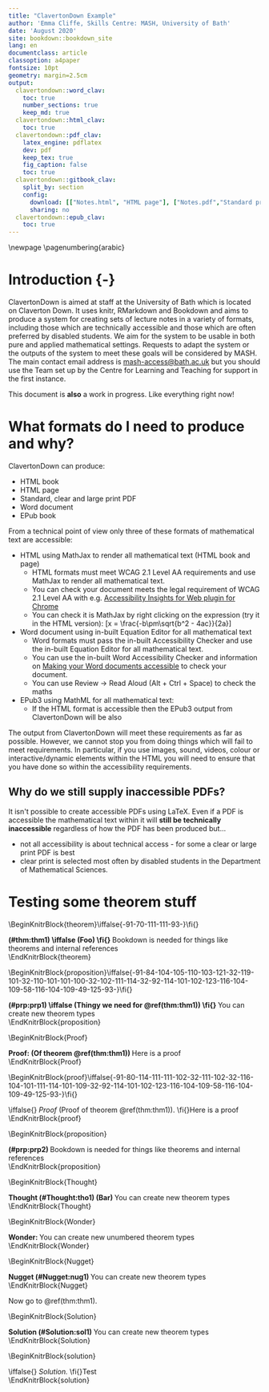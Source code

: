 ```yaml
---
title: "ClavertonDown Example"
author: 'Emma Cliffe, Skills Centre: MASH, University of Bath'
date: 'August 2020'
site: bookdown::bookdown_site
lang: en
documentclass: article
classoption: a4paper
fontsize: 10pt
geometry: margin=2.5cm
output:
  clavertondown::word_clav:
    toc: true
    number_sections: true
    keep_md: true
  clavertondown::html_clav:
    toc: true
  clavertondown::pdf_clav:
    latex_engine: pdflatex
    dev: pdf
    keep_tex: true
    fig_caption: false
    toc: true
  clavertondown::gitbook_clav:
    split_by: section
    config:
      download: [["Notes.html", "HTML page"], ["Notes.pdf","Standard print PDF"], ["NotesClear.pdf","Clear print PDF"], ["NotesLarge.pdf","Large print PDF"], ["Notes.docx","Accessible Word document"], ["Notes.epub","Accessible EPub book" ]]
      sharing: no
  clavertondown::epub_clav:
    toc: true
---
```


\newpage
\pagenumbering{arabic}

# Introduction {-}

ClavertonDown is aimed at staff at the University of Bath which is located on Claverton Down. It uses knitr, RMarkdown and Bookdown and aims to produce a system for creating sets of lecture notes in a variety of formats, including those which are technically accessible and those which are often preferred by disabled students. We aim for the system to be usable in both pure and applied mathematical settings. Requests to adapt the system or the outputs of the system to meet these goals will be considered by MASH. The main contact email address is mash-access@bath.ac.uk but you should use the Team set up by the Centre for Learning and Teaching for support in the first instance.  

This document is **also** a work in progress. Like everything right now!

# What formats do I need to produce and why?

ClavertonDown can produce:

* HTML book
* HTML page
* Standard, clear and large print PDF
* Word document
* EPub book

From a technical point of view only three of these formats of mathematical text are accessible:

* HTML using MathJax to render all mathematical text (HTML book and page)
  * HTML formats must meet WCAG 2.1 Level AA requirements and use MathJax to render all mathematical text. 
  * You can check your document meets the legal requirement of WCAG 2.1 Level AA with e.g. [Accessibility Insights for Web plugin for Chrome](https://accessibilityinsights.io/docs/en/web/overview)
  * You can check it is MathJax by right clicking on the expression (try it in the HTML version):
  \[x = \frac{-b\pm\sqrt{b^2 - 4ac}}{2a}\]
* Word document using in-built Equation Editor for all mathematical text
  * Word formats must pass the in-built Accessibility Checker and use the in-built Equation Editor for all mathematical text.
  * You can use the in-built Word Accessibility Checker and information on [Making your Word documents accessible](https://support.office.com/en-gb/article/make-your-word-documents-accessible-to-people-with-disabilities-d9bf3683-87ac-47ea-b91a-78dcacb3c66d) to check your document.
  * You can use Review -> Read Aloud (Alt + Ctrl + Space) to check the maths 
* EPub3 using MathML for all mathematical text:
  * If the HTML format is accessible then the EPub3 output from ClavertonDown will be also

The output from ClavertonDown will meet these requirements as far as possible. However, we cannot stop you from doing things which will fail to meet requirements. In particular, if you use images, sound, videos, colour or interactive/dynamic elements within the HTML you will need to ensure that you have done so within the accessibility requirements. 

## Why do we still supply inaccessible PDFs?

It isn't possible to create accessible PDFs using LaTeX. Even if a PDF is accessible the mathematical text within it will **still be technically inaccessible** regardless of how the PDF has been produced but...

* not all accessibility is about technical access - for some a clear or large print PDF is best
* clear print is selected most often by disabled students in the Department of Mathematical Sciences.

# Testing some theorem stuff

\BeginKnitrBlock{theorem}\iffalse{-91-70-111-111-93-}\fi{}<div class="bookdown-theorem" id="thm:thm1"><strong>(\#thm:thm1)  \iffalse (Foo) \fi{} </strong>Bookdown is needed for things like theorems and internal references</div>\EndKnitrBlock{theorem}

\BeginKnitrBlock{proposition}\iffalse{-91-84-104-105-110-103-121-32-119-101-32-110-101-101-100-32-102-111-114-32-92-114-101-102-123-116-104-109-58-116-104-109-49-125-93-}\fi{}<div class="bookdown-proposition" id="prp:prp1"><strong>(\#prp:prp1)  \iffalse (Thingy we need for \@ref(thm:thm1)) \fi{} </strong>You can create new theorem types</div>\EndKnitrBlock{proposition}

\BeginKnitrBlock{Proof}<div class="newtheorem"><span class="Proof" id="Proof:unnamed-chunk-1"><strong> Proof:  (Of theorem \@ref(thm:thm1)) </strong></span>Here is a proof</div>\EndKnitrBlock{Proof}

\BeginKnitrBlock{proof}\iffalse{-91-80-114-111-111-102-32-111-102-32-116-104-101-111-114-101-109-32-92-114-101-102-123-116-104-109-58-116-104-109-49-125-93-}\fi{}<div class="bookdown-proof">\iffalse{} <span class="proof"><em>Proof</em> (Proof of theorem \@ref(thm:thm1)). </span>  \fi{}Here is a proof</div>\EndKnitrBlock{proof}

\BeginKnitrBlock{proposition}<div class="bookdown-proposition" id="prp:prp2"><strong>(\#prp:prp2) </strong>Bookdown is needed for things like theorems and internal references</div>\EndKnitrBlock{proposition}

\BeginKnitrBlock{Thought}<div class="newtheorem"><span class="Thought" id="Thought:tho1"><strong> Thought (\#Thought:tho1)  (Bar) </strong></span>You can create new theorem types</div>\EndKnitrBlock{Thought}

\BeginKnitrBlock{Wonder}<div class="newtheorem"><span class="Wonder" id="Wonder:unnamed-chunk-3"><strong> Wonder: </strong></span>You can create new unumbered theorem types</div>\EndKnitrBlock{Wonder}

\BeginKnitrBlock{Nugget}<div class="newtheorem"><span class="Nugget" id="Nugget:nug1"><strong> Nugget (\#Nugget:nug1) </strong></span>You can create new theorem types</div>\EndKnitrBlock{Nugget}

Now go to \@ref(thm:thm1).

\BeginKnitrBlock{Solution}<div class="newtheorem"><span class="Solution" id="Solution:sol1"><strong> Solution (\#Solution:sol1) </strong></span>You can create new theorem types</div>\EndKnitrBlock{Solution}

\BeginKnitrBlock{solution}<div class="bookdown-solution">\iffalse{} <span class="solution"><em>Solution. </em></span>  \fi{}Test</div>\EndKnitrBlock{solution}

<!--chapter:end:index.Rmd-->

